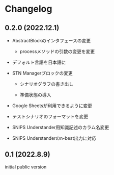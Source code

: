 # Changelog

## 0.2.0 (2022.12.1)

- AbstractBlockのインタフェースの変更

  - processメソッドの引数の変更を変更
  
- デフォルト言語を日本語に

- STN Managerブロックの変更

  - シナリオグラフの書き出し
  
  - 準備状態の導入
  
- Google Sheetsが利用できるように変更

- テストシナリオのフォーマットを変更

- SNIPS Understander用知識記述のカラム名変更

- SNIPS Understanderのn-best出力に対応

## 0.1 (2022.8.9)

initial public version

